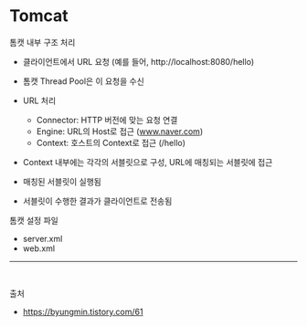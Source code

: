 # Tomcat

톰캣 내부 구조 처리
- 클라이언트에서 URL 요청 (예를 들어, http://localhost:8080/hello)
- 톰캣 Thread Pool은 이 요청을 수신
- URL 처리
  - Connector: HTTP 버전에 맞는 요청 연결
  - Engine: URL의 Host로 접근 (www.naver.com)
  - Context: 호스트의 Context로 접근 (/hello)

- Context 내부에는 각각의 서블릿으로 구성, URL에 매칭되는 서블릿에 접근
- 매칭된 서블릿이 실행됨
- 서블릿이 수행한 결과가 클라이언트로 전송됨


톰캣 설정 파일
- server.xml
- web.xml


---

<br>

출처
- https://byungmin.tistory.com/61